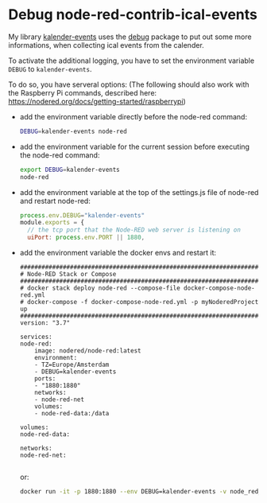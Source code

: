 # Debug node-red-contrib-ical-events

My library [kalender-events](https://github.com/niamo84/kalender-events) uses the [debug](https://www.npmjs.com/package/debug) package to put out some more informations, when collecting ical events from the calender.

To activate the additional logging, you have to set the environment variable ``DEBUG`` to ``kalender-events``.

To do so, you have serveral options:
(The following should also work with the Raspberry Pi commands, described here: https://nodered.org/docs/getting-started/raspberrypi)

- add the environment variable directly before the node-red command: 
  ````sh
  DEBUG=kalender-events node-red
  ````
- add the environment variable for the current session before executing the node-red command: 
  ````sh
  export DEBUG=kalender-events 
  node-red
  ````
- add the environment variable at the top of the settings.js file of node-red and restart node-red:
  ````javascript
  process.env.DEBUG="kalender-events"
  module.exports = {
    // the tcp port that the Node-RED web server is listening on
    uiPort: process.env.PORT || 1880,
  ````
- add the environment variable the docker envs and restart it:
    ````docker
    ################################################################################
    # Node-RED Stack or Compose
    ################################################################################
    # docker stack deploy node-red --compose-file docker-compose-node-red.yml
    # docker-compose -f docker-compose-node-red.yml -p myNoderedProject up
    ################################################################################
    version: "3.7"

    services:
    node-red:
        image: nodered/node-red:latest
        environment:
        - TZ=Europe/Amsterdam
        - DEBUG=kalender-events
        ports:
        - "1880:1880"
        networks:
        - node-red-net
        volumes:
        - node-red-data:/data

    volumes:
    node-red-data:

    networks:
    node-red-net:
               
    ````
    or: 

    ````sh
    docker run -it -p 1880:1880 --env DEBUG=kalender-events -v node_red_data:/data --name mynodered nodered/node-red
    ````
    